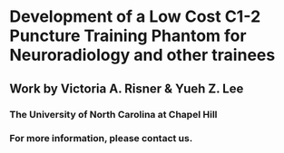 # Development of a Low Cost C1-2 Puncture Training Phantom for Neuroradiology and other trainees
## Work by Victoria A. Risner & Yueh Z. Lee
### The University of North Carolina at Chapel Hill
### For more information, please contact us. 

